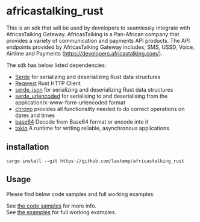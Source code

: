 # africastalking_rust

This is an sdk that will be used by developers to seamlessly integrate with AfricasTalking Gateway.
AfricasTalking is a Pan-African company that provides a variety of communication and payments API products. 
The API endpoints provided by AfricasTalking Gateway includes; SMS, USSD, Voice, Airtime and Payments (https://developers.africastalking.com/). 

The sdk has below listed dependencies:
- [Serde](https://github.com/serde-rs/serde) for serializing and deserializing Rust data structures
- [Reqwest](https://github.com/seanmonstar/reqwest) Rust HTTP Client
- [serde_json](https://github.com/serde-rs/json) for serializing and deserializing Rust data structures
- [serde_urlencoded](https://github.com/nox/serde_urlencoded) for serialising to and deserialising from the application/x-www-form-urlencoded format
- [chrono](https://github.com/chronotope/chrono) provides all functionality needed to do correct operations on dates and times
- [base64](https://github.com/marshallpierce/rust-base64/tree/master) Decode from Base64 format or encode into it
- [tokio](https://github.com/tokio-rs/tokio) A runtime for writing reliable, asynchronous applications 

## installation

```
cargo install --git https://github.com/lastemp/africastalking_rust
```

## Usage

Please find below code samples and full working examples:

   See [the code samples](./code_samples/) for more info.	
   See [the examples](./examples/) for full working examples.
